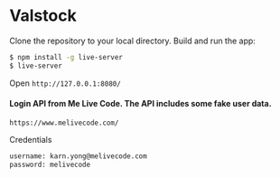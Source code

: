 # Valstock #

Clone the repository to your local directory.
Build and run the app:
```bash
$ npm install -g live-server
$ live-server
```
Open `http://127.0.0.1:8080/`

####  Login API from Me Live Code. The API includes some fake user data. 

`https://www.melivecode.com/`

Credentials

```bash
username: karn.yong@melivecode.com
password: melivecode
```